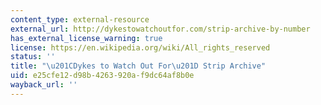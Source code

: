 ```yaml
---
content_type: external-resource
external_url: http://dykestowatchoutfor.com/strip-archive-by-number
has_external_license_warning: true
license: https://en.wikipedia.org/wiki/All_rights_reserved
status: ''
title: "\u201CDykes to Watch Out For\u201D Strip Archive"
uid: e25cfe12-d98b-4263-920a-f9dc64af8b0e
wayback_url: ''
---
```

